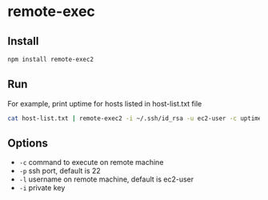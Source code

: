 # remote-exec

## Install

```sh
npm install remote-exec2
```

## Run

For example, print uptime for hosts listed in host-list.txt file

```sh
cat host-list.txt | remote-exec2 -i ~/.ssh/id_rsa -u ec2-user -c uptime
```

## Options

 * ```-c``` command to execute on remote machine
 * ```-p``` ssh port, default is 22
 * ```-l``` username on remote machine, default is ec2-user
 * ```-i``` private key
